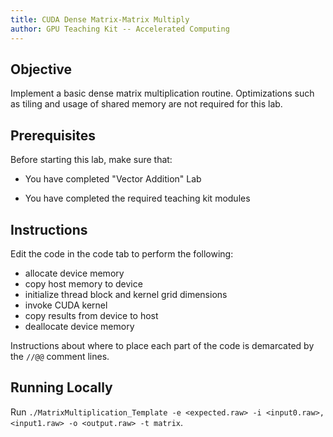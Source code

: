 ```yaml
---
title: CUDA Dense Matrix-Matrix Multiply
author: GPU Teaching Kit -- Accelerated Computing
---
```


## Objective

Implement a basic dense matrix multiplication routine. Optimizations such
as tiling and usage of shared memory are not required for this lab.

## Prerequisites

Before starting this lab, make sure that:

* You have completed "Vector Addition" Lab

* You have completed the required teaching kit modules

## Instructions

Edit the code in the code tab to perform the following:

- allocate device memory
- copy host memory to device
- initialize thread block and kernel grid dimensions
- invoke CUDA kernel
- copy results from device to host
- deallocate device memory

Instructions about where to place each part of the code is
demarcated by the `//@@` comment lines.

## Running Locally

Run `./MatrixMultiplication_Template -e <expected.raw> -i <input0.raw>,<input1.raw> -o <output.raw> -t matrix`.

